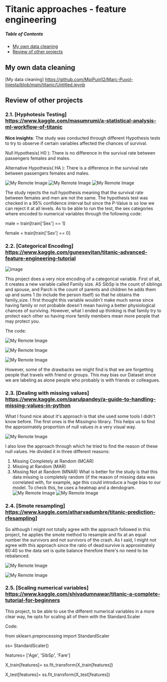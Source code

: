 # Titanic approaches - feature engineering
##### Table of Contents  
- [My own data cleaning ](https://github.com/MpiPuin12/Marc-Puyol-Iniesta/edit/main/titanic/Titanic.md/##My_own_data_cleaning)
- [Review of other projects](https://github.com/MpiPuin12/Marc-Puyol-Iniesta/edit/main/titanic/Titanic.md/##Review_of_other_projects)

## My own data cleaning 
[My data cleaning] https://github.com/MpiPuin12/Marc-Puyol-Iniesta/blob/main/titanic/Untitled.ipynb
## Review of other projects
### 2.1. [Hyphotesis Testing] https://www.kaggle.com/masumrumi/a-statistical-analysis-ml-workflow-of-titanic

**Nice insights**: The study was conducted through different Hypothesis tests to try to observe if certain variables affected the chances of survival.

Null Hypothesis( H0 ): There is no difference in the survival rate between passengers females and males.

Alternative Hypothesis( HA ): There is a difference in the survival rate between passengers females and males.

![My Remote Image](https://github.com/MpiPuin12/Marc-Puyol-Iniesta/blob/main/titanic/Captura%20de%20pantalla%202022-02-10%20a%20las%2020.43.37.png)
![My Remote Image](https://github.com/MpiPuin12/Marc-Puyol-Iniesta/blob/main/titanic/Captura%20de%20pantalla%202022-02-10%20a%20las%2018.39.26.png)
![My Remote Image](https://github.com/MpiPuin12/Marc-Puyol-Iniesta/blob/main/titanic/Captura%20de%20pantalla%202022-02-10%20a%20las%2018.39.32.png)


The study rejects the null hypothesis meaning that the survival rate between females and men are not the same. The hypothesis test was checked in a 95% confidence interval but since the P-Value is so low we can reject it at all levels. 
As to be able to run the test, the sex categories where encoded to numerical variables through the following code: 

male = train[train['Sex'] == 1]

female = train[train['Sex'] == 0]


### 2.2. [Categorical Encoding] https://www.kaggle.com/gunesevitan/titanic-advanced-feature-engineering-tutorial
![image](https://user-images.githubusercontent.com/96949872/153478636-33b79e10-a632-42ee-a3f3-390f3197a222.png)

This project does a very nice encoding of a categorical variable. First of all, it creates a new variable called Family size. AS SibSp is the count of siblings and spouse, and Parch is the count of parents and children he adds them up and sums 1 (to include the person itself) so that he obtains the family_size. I first thought this variable wouldn't make much sense since having family or not probable doesn't mean having a better physiological chances of surviving. However, what I ended up thinking is that family try to protect each other so having more family members mean more people that may protect you.

The code: 

![My Remote Image](https://github.com/MpiPuin12/Marc-Puyol-Iniesta/blob/main/titanic/Captura%20de%20pantalla%202022-02-10%20a%20las%2020.02.04.png)

![My Remote Image](https://github.com/MpiPuin12/Marc-Puyol-Iniesta/blob/main/titanic/Captura%20de%20pantalla%202022-02-10%20a%20las%2020.04.34.png)

![My Remote Image](https://github.com/MpiPuin12/Marc-Puyol-Iniesta/blob/main/titanic/Captura%20de%20pantalla%202022-02-10%20a%20las%2019.58.05.png)

However, some of the drawbacks we might find is that we are forgetting people that travels with friend or groups. This may bias our Dataset since we are labeling as alone people who probably is with friends or colleagues.

### 2.3. [Dealing with missing values] https://www.kaggle.com/parulpandey/a-guide-to-handling-missing-values-in-python

What I found nice about it's approach is that she used some tools I didn't know before. The first ones is the Missingno library. This helps us to find the approximately proportion of null values in a very visual way.

![My Remote Image](https://github.com/MpiPuin12/Marc-Puyol-Iniesta/blob/main/titanic/Captura%20de%20pantalla%202022-02-10%20a%20las%2020.12.04.png)

I also love the approach through which he tried to find the reason of these null values. He divided it in three different reasons: 
1. Missing Completely at Random (MCAR)
2. Missing at Random (MAR)
3. Missing Not at Random (MNAR)
What is better for the study is that this data missing is completely random (if the reason of missing data was correlated with, for example, age this could introduce a huge bias to our model. To check this, he uses a heatmap and a dendogram. 
![My Remote Image](https://github.com/MpiPuin12/Marc-Puyol-Iniesta/blob/main/titanic/Captura%20de%20pantalla%202022-02-10%20a%20las%2020.20.47.png)
![My Remote Image](https://github.com/MpiPuin12/Marc-Puyol-Iniesta/blob/main/titanic/Captura%20de%20pantalla%202022-02-10%20a%20las%2020.23.33.png)

### 2.4. [Smote resampling] https://www.kaggle.com/atharvadumbre/titanic-prediction-rfesampling] 
So although I might not totally agree with the approach followed in this project, he applies the smote method to resample and fix at an equal number the survivors and not survivors of the crash. As I said, I might not agree with this approach since the ratio of dead:survive is approximately 60:40 so the data set is quite balance therefore there's no need to be rebalanced. 

![My Remote Image](https://github.com/MpiPuin12/Marc-Puyol-Iniesta/blob/main/titanic/Captura%20de%20pantalla%202022-02-10%20a%20las%2019.23.11.png)

![My Remote Image](https://github.com/MpiPuin12/Marc-Puyol-Iniesta/blob/main/titanic/Captura%20de%20pantalla%202022-02-10%20a%20las%2019.23.21.png)

### 2.5. [Scaling numerical variables] https://www.kaggle.com/shivadumnawar/titanic-a-complete-tutorial-for-beginners

This project, to be able to use the different numerical variables in a more clear way, he opts for scaling all of them with the Standard.Scaler

Code:

from sklearn.preprocessing import StandardScaler

ss= StandardScaler() 

features= ['Age', 'SibSp', 'Fare']

X_train[features]= ss.fit_transform(X_train[features])

X_test[features]= ss.fit_transform(X_test[features])
